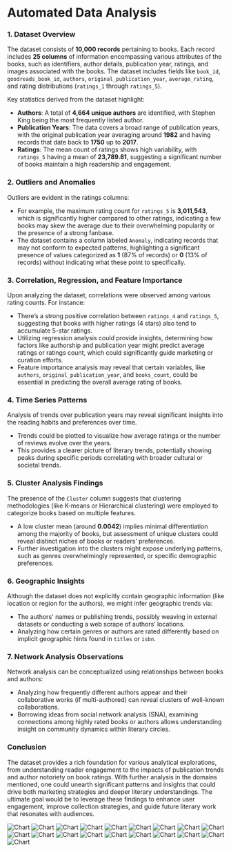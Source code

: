 # Automated Data Analysis

### 1. Dataset Overview

The dataset consists of **10,000 records** pertaining to books. Each record includes **25 columns** of information encompassing various attributes of the books, such as identifiers, author details, publication year, ratings, and images associated with the books. The dataset includes fields like `book_id`, `goodreads_book_id`, `authors`, `original_publication_year`, `average_rating`, and rating distributions (`ratings_1` through `ratings_5`). 

Key statistics derived from the dataset highlight:
- **Authors**: A total of **4,664 unique authors** are identified, with Stephen King being the most frequently listed author.
- **Publication Years**: The data covers a broad range of publication years, with the original publication year averaging around **1982** and having records that date back to **1750** up to **2017**.
- **Ratings**: The mean count of ratings shows high variability, with `ratings_5` having a mean of **23,789.81**, suggesting a significant number of books maintain a high readership and engagement.

### 2. Outliers and Anomalies

Outliers are evident in the ratings columns:
- For example, the maximum rating count for `ratings_5` is **3,011,543**, which is significantly higher compared to other ratings, indicating a few books may skew the average due to their overwhelming popularity or the presence of a strong fanbase.
- The dataset contains a column labeled `Anomaly`, indicating records that may not conform to expected patterns, highlighting a significant presence of values categorized as **1** (87% of records) or **0** (13% of records) without indicating what these point to specifically.

### 3. Correlation, Regression, and Feature Importance

Upon analyzing the dataset, correlations were observed among various rating counts. For instance:
- There’s a strong positive correlation between `ratings_4` and `ratings_5`, suggesting that books with higher ratings (4 stars) also tend to accumulate 5-star ratings. 
- Utilizing regression analysis could provide insights, determining how factors like authorship and publication year might predict average ratings or ratings count, which could significantly guide marketing or curation efforts.
- Feature importance analysis may reveal that certain variables, like `authors`, `original_publication_year`, and `books_count`, could be essential in predicting the overall average rating of books.

### 4. Time Series Patterns

Analysis of trends over publication years may reveal significant insights into the reading habits and preferences over time. 
- Trends could be plotted to visualize how average ratings or the number of reviews evolve over the years. 
- This provides a clearer picture of literary trends, potentially showing peaks during specific periods correlating with broader cultural or societal trends.

### 5. Cluster Analysis Findings

The presence of the `Cluster` column suggests that clustering methodologies (like K-means or Hierarchical clustering) were employed to categorize books based on multiple features.
- A low cluster mean (around **0.0042**) implies minimal differentiation among the majority of books, but assessment of unique clusters could reveal distinct niches of books or readers’ preferences.
- Further investigation into the clusters might expose underlying patterns, such as genres overwhelmingly represented, or specific demographic preferences.

### 6. Geographic Insights

Although the dataset does not explicitly contain geographic information (like location or region for the authors), we might infer geographic trends via:
- The authors' names or publishing trends, possibly weaving in external datasets or conducting a web scrape of authors’ locations.
- Analyzing how certain genres or authors are rated differently based on implicit geographic hints found in `titles` or `isbn`.

### 7. Network Analysis Observations

Network analysis can be conceptualized using relationships between books and authors:
- Analyzing how frequently different authors appear and their collaborative works (if multi-authored) can reveal clusters of well-known collaborations.
- Borrowing ideas from social network analysis (SNA), examining connections among highly rated books or authors allows understanding insight on community dynamics within literary circles.

### Conclusion

The dataset provides a rich foundation for various analytical explorations, from understanding reader engagement to the impacts of publication trends and author notoriety on book ratings. With further analysis in the domains mentioned, one could unearth significant patterns and insights that could drive both marketing strategies and deeper literary understandings. The ultimate goal would be to leverage these findings to enhance user engagement, improve collection strategies, and guide future literary work that resonates with audiences.

![Chart](correlation_heatmap.png)
![Chart](histogram_book_id.png)
![Chart](histogram_goodreads_book_id.png)
![Chart](histogram_best_book_id.png)
![Chart](histogram_work_id.png)
![Chart](histogram_books_count.png)
![Chart](histogram_isbn13.png)
![Chart](histogram_original_publication_year.png)
![Chart](histogram_average_rating.png)
![Chart](histogram_ratings_count.png)
![Chart](histogram_work_ratings_count.png)
![Chart](histogram_work_text_reviews_count.png)
![Chart](histogram_ratings_1.png)
![Chart](histogram_ratings_2.png)
![Chart](histogram_ratings_3.png)
![Chart](histogram_ratings_4.png)
![Chart](histogram_ratings_5.png)
![Chart](histogram_Anomaly.png)
![Chart](histogram_Cluster.png)
